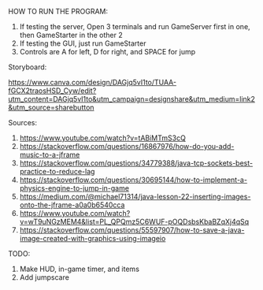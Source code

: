 HOW TO RUN THE PROGRAM:

1. If testing the server, Open 3 terminals and run GameServer first in one, then GameStarter in the other 2
2. If testing the GUI, just run GameStarter
3. Controls are A for left, D for right, and SPACE for jump

Storyboard: 

https://www.canva.com/design/DAGjq5vI1to/TUAA-fGCX2traosHSD_Cyw/edit?utm_content=DAGjq5vI1to&utm_campaign=designshare&utm_medium=link2&utm_source=sharebutton

Sources:

1. https://www.youtube.com/watch?v=tABiMTmS3cQ
2. https://stackoverflow.com/questions/16867976/how-do-you-add-music-to-a-jframe
3. https://stackoverflow.com/questions/34779388/java-tcp-sockets-best-practice-to-reduce-lag
4. https://stackoverflow.com/questions/30695144/how-to-implement-a-physics-engine-to-jump-in-game
5. https://medium.com/@michael71314/java-lesson-22-inserting-images-onto-the-jframe-a0a0b6540cca
6. https://www.youtube.com/watch?v=wT9uNGzMEM4&list=PL_QPQmz5C6WUF-pOQDsbsKbaBZqXj4qSq
7. https://stackoverflow.com/questions/55597907/how-to-save-a-java-image-created-with-graphics-using-imageio

TODO:

1. Make HUD, in-game timer, and items
2. Add jumpscare
